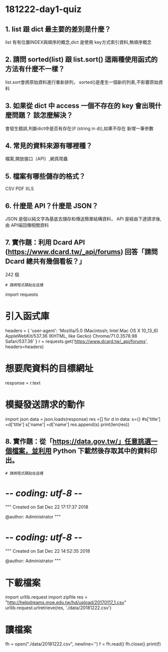 # 181222-day1-quiz

## 1. list 跟 dict 最主要的差別是什麼？
list 有有位置INDEX與順序的概念,dict 是使用 key方式索引資料,無順序概念

## 2. 請問 sorted(list) 跟 list.sort() 這兩種使用函式的方法有什麼不一樣？
list.sort會將原始資料進行重新排列，
sorted()是產生一個新的列表,不影響原始資料

## 3. 如果從 dict 中 access 一個不存在的 key 會出現什麼問題？ 該怎麼解決？
會發生錯誤,判斷dict中是否有存在(if (string in d)),如果不存在 新增一筆參數

## 4. 常見的資料來源有哪裡種？
檔案,開放接口（API）,網頁爬蟲
## 5. 檔案有哪些儲存的格式？
CSV   PDF XLS
## 6. 什麼是 API？什麼是 JSON？
JSON 是個以純文字為基底去儲存和傳送簡單結構資料，
API 是經由下達請求後,由 API端回傳相關資料

## 7. 實作題：利用 Dcard API (https://www.dcard.tw/_api/forums) 回答「請問 Dcard 總共有幾個看板？」
242 個
```
# 請將程式碼貼在這裡
```
import requests
# 引入函式庫
headers = {
    'user-agent': 'Mozilla/5.0 (Macintosh; Intel Mac OS X 10_13_6) AppleWebKit/537.36 (KHTML, like Gecko) Chrome/71.0.3578.98 Safari/537.36'
}
r = requests.get('https://www.dcard.tw/_api/forums', headers=headers)
# 想要爬資料的目標網址
response = r.text
# 模擬發送請求的動作
import json
data = json.loads(response)
res =[]
for d in data:
    s={}
    #s['title'] =d['title']
    s['name'] =d['name']
    res.append(s)
print(len(res))


## 8. 實作題：從「https://data.gov.tw/」任意挑選一個檔案，並利用 Python 下載然後存取其中的資料印出。

```
# 請將程式碼貼在這裡
```
# -*- coding: utf-8 -*-
"""
Created on Sat Dec 22 17:17:37 2018

@author: Administrator
"""

# -*- coding: utf-8 -*-
"""
Created on Sat Dec 22 14:52:35 2018

@author: Administrator
"""

# 下載檔案
import urllib.request
import zipfile 
res = "http://helpdreams.moe.edu.tw/hd/upload/20170117_1.csv"
urllib.request.urlretrieve(res, './data/20181222.csv')

# 讀檔案
fh = open("./data/20181222.csv", newline='')
f = fh.read()
fh.close()
print(f)




